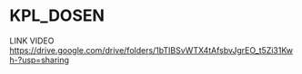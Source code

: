 # KPL_DOSEN
LINK VIDEO
https://drive.google.com/drive/folders/1bTIBSvWTX4tAfsbvJgrEO_t5Zi31Kwh-?usp=sharing
